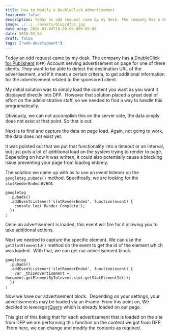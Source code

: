 ```yaml
---
title: How to Modify a DoubleClick Advertisement
featured: false
description: Today an odd request came by my desk. The company has a DoubleClick forPublishers (DFP)Account serving advertisement on page for one of there clients. They want to beable to detect the destination URL of the advertisement, and if it meats acertain criteria, to get additional information for the advertisement related tothe sponsored client.My initial solution was to simply load the content you want as you want itdispl
image: ./../../assets/blog/dfp1.jpg
date_orig: 2016-03-04T16:00:00.000-05:00
date: 2016-03-04
draft: false
tags: ["web-development"]
---
```


Today an odd request came by my desk. The company has a [DoubleClick for Publishers](https://www.doubleclickbygoogle.com/solutions/revenue-management/dfp/?ref=blog.christophervachon.com) (`DFP`) Account serving advertisement on page for one of there clients. They want to be able to detect the destination URL of the advertisement, and if it meats a certain criteria, to get additional information for the advertisement related to the sponsored client.

My initial solution was to simply load the content you want as you want it displayed directly into DFP.  However that solution placed a great deal of effort on the administrative staff, so we needed to find a way to handle this programatically.

Obviously, we can not accomplish this on the server side, the data simply does not exist at that point. So that is out.

Next is to find and capture the data on page load. Again, not going to work, the data does not exist yet.

It was pointed out that we put that functionality into a timeout or an interval, but just puts a lot of additional load on the system trying to render to page. Depending on how it was written, it could also potentially cause a blocking issue preventing your page from loading entirely.

The solution we came up with as to use an event listener on the `googletag.pubads()` method. Specifically, we are looking for the `slotRenderEnded` event.

```
googletag
  .pubads()
  .addEventListener('slotRenderEnded', function(event) {
    console.log('Render Complete');
  })
;
```

Once an advertisement is loaded, this event will fire for it allowing you to take additional actions.

Next we needed to capture the specific element. We can use the `getSlotElementId()` method on the event to get the id of the element which was loaded.  With that, we can get our advertisement block.

```
googletag
  .pubads()
  .addEventListener('slotRenderEnded', function(event) {
    var _thisAdvertisement = document.getElementById(event.slot.getSlotElementId());
  })
;
```

Now we have our advertisement block.  Depending on your settings, your advertisements may be loaded via an iFrame. From this point on, We decided to leverage [jQuery](http://www.jquery.com/?ref=blog.christophervachon.com) which is already loaded on our page.

This gist of this being that for each advertisement that is loaded on the site from DFP we are performing this function on the content we got from DFP.  From here, we can change and modify the contents as required.
